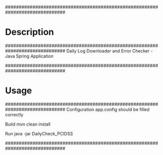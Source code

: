 ##############################################################################
# Description  															     #
##############################################################################
 Daily Log Downloader and Error Checker - Java Spring Application

##############################################################################
# Usage																		 #
##############################################################################
 Configuration
	app.config should be filled correctly
	
 Build 
	mvn clean install

 Run
	java -jar DailyCheck_PCIDSS
	
##############################################################################